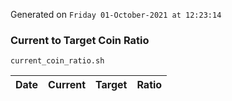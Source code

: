 Generated on `Friday 01-October-2021 at 12:23:14`

### Current to Target Coin Ratio
`current_coin_ratio.sh`

Date|Current|Target|Ratio
---|---|---|---
